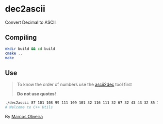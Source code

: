# dec2ascii
Convert Decimal to ASCII

## Compiling

```sh
mkdir build && cd build
cmake ..
make
```

## Use
> To know the order of numbers use the [ascii2dec](https://github.com/terroo/utilscpp/tree/master/ascii2dec) tool first
> 
> **Do not use quotes!**

```sh
./dec2ascii 87 101 108 99 111 109 101 32 116 111 32 67 32 43 43 32 85 116 105 108 115
# Welcome to C++ Utils
```

By [Marcos Oliveira](https://terminalroot.com.br)
